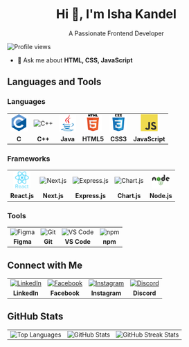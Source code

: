 <h1 align="center">Hi 👋, I'm Isha Kandel</h1>
<p align="center">A Passionate Frontend Developer</p>



<p align="left"> <img src="https://komarev.com/ghpvc/?username=ishakandel&label=Profile%20views&color=0e75b6&style=flat" alt="Profile views" /> </p>

- 💬 Ask me about **HTML, CSS, JavaScript**

## Languages and Tools
### Languages
<table>
  <tr>
    <td align="center"><img src="https://raw.githubusercontent.com/devicons/devicon/master/icons/c/c-original.svg" alt="C" width="40" height="40"/></td>
    <td align="center"><img src="https://upload.wikimedia.org/wikipedia/commons/thumb/1/18/ISO_C%2B%2B_Logo.svg/1200px-ISO_C%2B%2B_Logo.svg.png" alt="C++" width="40" height="40"/></td>
    <td align="center"><img src="https://raw.githubusercontent.com/devicons/devicon/master/icons/java/java-original.svg" alt="Java" width="40" height="40"/></td>
    <td align="center"><img src="https://raw.githubusercontent.com/devicons/devicon/master/icons/html5/html5-original-wordmark.svg" alt="HTML5" width="40" height="40"/></td>
    <td align="center"><img src="https://raw.githubusercontent.com/devicons/devicon/master/icons/css3/css3-original-wordmark.svg" alt="CSS3" width="40" height="40"/></td>
    <td align="center"><img src="https://raw.githubusercontent.com/devicons/devicon/master/icons/javascript/javascript-original.svg" alt="JavaScript" width="40" height="40"/></td>
  </tr>
  <tr>
    <td align="center"><b>C</b></td>
    <td align="center"><b>C++</b></td>
    <td align="center"><b>Java</b></td>
    <td align="center"><b>HTML5</b></td>
    <td align="center"><b>CSS3</b></td>
    <td align="center"><b>JavaScript</b></td>
  </tr>
</table>

### Frameworks
<table>
  <tr>
    <td align="center"><img src="https://raw.githubusercontent.com/devicons/devicon/master/icons/react/react-original-wordmark.svg" alt="React.js" width="40" height="40"/></td>
    <td align="center"><img src="https://gorzelinski.com/static/1db41e3ecd311724a15306b270d99dd9/6e87d/next-js-logo.png" alt="Next.js" width="40" height="40"/></td>
    <td align="center"><img src="https://images.velog.io/images/iwantobuymac/post/05b1fc28-b7bd-4aaa-9627-205221635b5c/express-logo.jpeg" alt="Express.js" width="40" height="40"/></td>
    <td align="center"><img src="https://www.chartjs.org/media/logo-title.svg" alt="Chart.js" width="40" height="40"/></td>
    <td align="center"><img src="https://raw.githubusercontent.com/devicons/devicon/master/icons/nodejs/nodejs-original-wordmark.svg" alt="Node.js" width="40" height="40"/></td>
  </tr>
  <tr>
    <td align="center"><b>React.js</b></td>
    <td align="center"><b>Next.js</b></td>
    <td align="center"><b>Express.js</b></td>
    <td align="center"><b>Chart.js</b></td>
    <td align="center"><b>Node.js</b></td>
  </tr>
</table>

### Tools
<table>
  <tr>
    <td align="center"><img src="https://www.vectorlogo.zone/logos/figma/figma-icon.svg" alt="Figma" width="40" height="40"/></td>
    <td align="center"><img src="https://www.vectorlogo.zone/logos/git-scm/git-scm-icon.svg" alt="Git" width="40" height="40"/></td>
    <td align="center"><img src="https://img.icons8.com/color/48/000000/visual-studio-code-2019.png" alt="VS Code" height="40" width="40" /></td>
    <td align="center"><img src="https://img.icons8.com/color/48/000000/npm.png" alt="npm" height="40" width="40" /></td>
  </tr>
  <tr>
    <td align="center"><b>Figma</b></td>
    <td align="center"><b>Git</b></td>
    <td align="center"><b>VS Code</b></td>
    <td align="center"><b>npm</b></td>
  </tr>
</table>

## Connect with Me
<table>
  <tr>
    <td align="center"><a href="https://linkedin.com/in/isha-chettri-756155271/" target="_blank"><img src="https://raw.githubusercontent.com/rahuldkjain/github-profile-readme-generator/master/src/images/icons/Social/linked-in-alt.svg" alt="LinkedIn" height="30" width="40" /></a></td>
    <td align="center"><a href="https://www.facebook.com/bee.sa.7547/"><img src="https://raw.githubusercontent.com/rahuldkjain/github-profile-readme-generator/master/src/images/icons/Social/facebook.svg" alt="Facebook" height="30" width="40" /></a></td>
    <td align="center"><a href="https://www.instagram.com/isha_chettri_1/" target="_blank"><img src="https://raw.githubusercontent.com/rahuldkjain/github-profile-readme-generator/master/src/images/icons/Social/instagram.svg" alt="Instagram" height="30" width="40" /></a></td>
    <td align="center"><a href="https://discord.gg/your_invitation_code" target="_blank"><img src="https://static-00.iconduck.com/assets.00/discord-icon-2048x2048-o5mluhz2.png" alt="Discord" height="30" width="30" /></a></td>
  </tr>
  <tr>
    <td align="center"><b>LinkedIn</b></td>
    <td align="center"><b>Facebook</b></td>
    <td align="center"><b>Instagram</b></td>
    <td align="center"><b>Discord</b></td>
  </tr>
</table>

## GitHub Stats
<table>
  <tr>
    <td align="center"><img src="https://github-readme-stats.vercel.app/api/top-langs/?username=TechCharlie0&layout=compact" alt="Top Languages" /></td>
    <td align="center"><img src="https://github-readme-stats.vercel.app/api?username=TechCharlie0&show_icons=true&locale=en" alt="GitHub Stats" /></td>
    <td align="center"><img src="https://github-readme-streak-stats.herokuapp.com/?user=TechCharlie0&" alt="GitHub Streak Stats" /></td>
  </tr>
</table>

